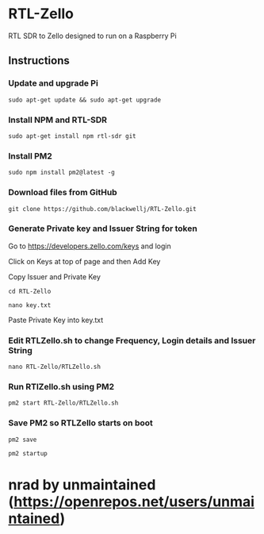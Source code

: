 # RTL-Zello

RTL SDR to Zello designed to run on a Raspberry Pi

## Instructions

### Update and upgrade Pi

```sudo apt-get update && sudo apt-get upgrade```

### Install NPM and RTL-SDR

```sudo apt-get install npm rtl-sdr git```

### Install PM2

```sudo npm install pm2@latest -g```

### Download files from GitHub

```git clone https://github.com/blackwellj/RTL-Zello.git```

### Generate Private key and Issuer String for token

Go to https://developers.zello.com/keys and login

Click on Keys at top of page and then Add Key

Copy Issuer and Private Key

```cd RTL-Zello```

```nano key.txt```

Paste Private Key into key.txt

### Edit RTLZello.sh to change Frequency, Login details and Issuer String

```nano RTL-Zello/RTLZello.sh```

### Run RTlZello.sh using PM2

```pm2 start RTL-Zello/RTLZello.sh```

### Save PM2 so RTLZello starts on boot

```pm2 save```

```pm2 startup```



# nrad by unmaintained  (https://openrepos.net/users/unmaintained)
